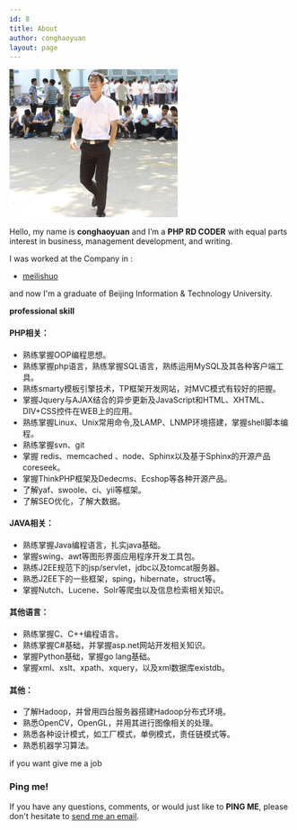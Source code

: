 ```yaml
---
id: 8
title: About
author: conghaoyuan
layout: page
---
```


  <img alt="" src="../images/head.jpeg" width="300" />

Hello, my name is __conghaoyuan__ and I’m a __PHP RD CODER__ with equal parts interest in business, management development, and writing.

I was worked at the Company in : 

- [meilishuo](http://www.meilishuo.com)


and now I'm a graduate of Beijing Information & Technology University.

**professional skill**

#### PHP相关：

*	熟练掌握OOP编程思想。
*	熟练掌握php语言，熟练掌握SQL语言，熟练运用MySQL及其各种客户端工具。
*   熟练smarty模板引擎技术，TP框架开发网站，对MVC模式有较好的把握。
*   掌握Jquery与AJAX结合的异步更新及JavaScript和HTML、XHTML、DIV+CSS控件在WEB上的应用。
*   熟练掌握Linux、Unix常用命令,及LAMP、LNMP环境搭建，掌握shell脚本编程。
*   熟练掌握svn、git
* 	掌握 redis、memcached 、node、Sphinx以及基于Sphinx的开源产品coreseek。
* 	掌握ThinkPHP框架及Dedecms、Ecshop等各种开源产品。
* 	了解yaf、swoole、ci、yii等框架。
*   了解SEO优化，了解大数据。

#### JAVA相关：

*	熟练掌握Java编程语言，扎实java基础。
*	掌握swing、awt等图形界面应用程序开发工具包。
*	熟练J2EE规范下的jsp/servlet，jdbc以及tomcat服务器。
*	熟悉J2EE下的一些框架，sping，hibernate，struct等。
*	掌握Nutch、Lucene、Solr等爬虫以及信息检索相关知识。

#### 其他语言：

*	熟练掌握C、C++编程语言。
*	熟练掌握C#基础，并掌握asp.net网站开发相关知识。
*	掌握Python基础，掌握go lang基础。
*	掌握xml、xslt、xpath、xquery，以及xml数据库existdb。

#### 其他：

*	了解Hadoop，并曾用四台服务器搭建Hadoop分布式环境。
*	熟悉OpenCV，OpenGL，并用其进行图像相关的处理。
*	熟悉各种设计模式，如工厂模式，单例模式，责任链模式等。
*	熟悉机器学习算法。
 

if you want give me a job

### Ping me!

If you have any questions, comments, or would just like to __PING ME__, please don't hesitate to  [send me an email](mailto:conghaoyuan@gmail.com). 

